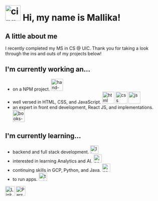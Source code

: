 # <img width="49" height="49" src="https://img.icons8.com/stickers/100/cinnamon-roll.png" alt="cinnamon-roll"/> Hi, my name is Mallika!
## A little about me
I recently completed my MS in CS @ UIC. Thank you for taking a look through the ins and outs of my projects below!

## I'm currently working an...
- on a NPM project. <img width="38" height="38" src="https://img.icons8.com/stickers/100/hand-peace-skin-type-1.png" alt="hand-peace-skin-type-1"/>
- well versed in HTML, CSS, and JavaScript. <img width="38" height="38" src="https://img.icons8.com/stickers/100/html.png" alt="html"/> <img width="38" height="38" src="https://img.icons8.com/stickers/100/css.png" alt="css"/> <img width="38" height="38" src="https://img.icons8.com/stickers/100/js.png" alt="js"/>
- an expert in front end development, React JS, and implementations. <img width="38" height="38" src="https://img.icons8.com/stickers/100/books-1.png" alt="books-1"/>

## I'm currently learning...
- backend and full stack development. <img width="26" height="26" src="https://img.icons8.com/stickers/100/lip-gloss.png" alt="lip-gloss"/>
- interested in learning Analytics and AI. <img width="26" height="26" src="https://img.icons8.com/stickers/100/positive-dynamic.png" alt="positive-dynamic"/>
- continuing skills in GCP, Python, and Java. <img width="26" height="26" src="https://img.icons8.com/stickers/100/google-logo.png" alt="google-logo"/>
- to run apps. <img width="26" height="26" src="https://img.icons8.com/stickers/100/trainers--v1.png" alt="trainers--v1"/>


<img alt="LinkedIn" src="https://www.edigitalagency.com.au/wp-content/uploads/Linkedin-logo-icon-png.png" width="30"/></a> 
<a href="https://mallikampatil.github.io/" target="_blank"><img alt="Personal Website" src="https://mallikampatil.github.io/assets/images/Mallika-Patil-logo.png" width="30"/></a> 
